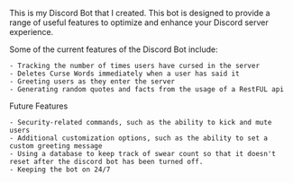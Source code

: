 This is my Discord Bot that I created. This bot is designed to provide a range of useful features to optimize and enhance your Discord server experience.

Some of the current features of the Discord Bot include:

    - Tracking the number of times users have cursed in the server
    - Deletes Curse Words immediately when a user has said it
    - Greeting users as they enter the server
    - Generating random quotes and facts from the usage of a RestFUL api

Future Features

    - Security-related commands, such as the ability to kick and mute users
    - Additional customization options, such as the ability to set a custom greeting message
    - Using a database to keep track of swear count so that it doesn't reset after the discord bot has been turned off.
    - Keeping the bot on 24/7
